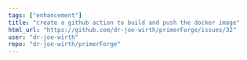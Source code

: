 ```yaml
---
tags: ["enhancement"]
title: "create a github action to build and push the docker image"
html_url: "https://github.com/dr-joe-wirth/primerForge/issues/32"
user: "dr-joe-wirth"
repo: "dr-joe-wirth/primerForge"
---
```


